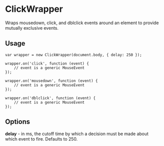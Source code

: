 # ClickWrapper
Wraps mousedown, click, and dblclick events around an element to provide mutually exclusive events.

## Usage

	var wrapper = new ClickWrapper(document.body, { delay: 250 });

	wrapper.on('click', function (event) {
		// event is a generic MouseEvent
	});

	wrapper.on('mousedown', function (event) {
		// event is a generic MouseEvent
	});

	wrapper.on('dblclick', function (event) {
		// event is a generic MouseEvent
	});

## Options

**delay** - in ms, the cutoff time by which a decision must be made about which event to fire. Defaults to 250.